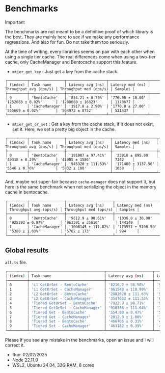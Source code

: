 # Benchmarks

> [!IMPORTANT]  
> The benchmarks are not meant to be a definitive proof of which library is the best. They are mainly here to see if we make any performance regressions. And also for fun. Do not take them too seriously.

At the time of writing, every librairies seems on pair with each other when using a single tier cache. The real differences come when using a two-tier cache, only CacheManager and Bentocache support this feature. 

- `mtier_get_key` : Just get a key from the cache stack.

```
┌─────────┬────────────────┬──────────────────┬──────────────────┬────────────────────────┬────────────────────────┬─────────┐
│ (index) │ Task name      │ Latency avg (ns) │ Latency med (ns) │ Throughput avg (ops/s) │ Throughput med (ops/s) │ Samples │
├─────────┼────────────────┼──────────────────┼──────────────────┼────────────────────────┼────────────────────────┼─────────┤
│ 0       │ 'BentoCache'   │ '854.21 ± 0.75%' │ '776.00 ± 10.00' │ '1252083 ± 0.02%'      │ '1288660 ± 16823'      │ 1170677 │
│ 1       │ 'CacheManager' │ '1917.8 ± 2.90%' │ '1770.0 ± 27.00' │ '555669 ± 0.02%'       │ '564972 ± 8752'        │ 521437  │
└─────────┴────────────────┴──────────────────┴──────────────────┴────────────────────────┴────────────────────────┴─────────┘
```

- `mtier_get_or_set` : Get a key from the cache stack, if it does not exist, set it. Here, we set a pretty big object in the cache.

```
┌─────────┬────────────────┬────────────────────┬────────────────────┬────────────────────────┬────────────────────────┬─────────┐
│ (index) │ Task name      │ Latency avg (ns)   │ Latency med (ns)   │ Throughput avg (ops/s) │ Throughput med (ops/s) │ Samples │
├─────────┼────────────────┼────────────────────┼────────────────────┼────────────────────────┼────────────────────────┼─────────┤
│ 0       │ 'BentoCache'   │ '191007 ± 97.41%'  │ '23818 ± 895.00'   │ '40318 ± 0.29%'        │ '41985 ± 1586'         │ 7342    │
│ 1       │ 'CacheManager' │ '945320 ± 111.53%' │ '171480 ± 3137.50' │ '5546 ± 0.76%'         │ '5832 ± 108'           │ 1058    │
└─────────┴────────────────┴────────────────────┴────────────────────┴────────────────────────┴────────────────────────┴─────────┘
```

And, maybe not super-fair because `cache-manager` does not support it, but here is the same benchmark when not serializing the object in the memory cache in bentocache.

```
┌─────────┬────────────────┬─────────────────────┬────────────────────┬────────────────────────┬────────────────────────┬─────────┐
│ (index) │ Task name      │ Latency avg (ns)    │ Latency med (ns)   │ Throughput avg (ops/s) │ Throughput med (ops/s) │ Samples │
├─────────┼────────────────┼─────────────────────┼────────────────────┼────────────────────────┼────────────────────────┼─────────┤
│ 0       │ 'BentoCache'   │ '9612.9 ± 98.61%'   │ '1038.0 ± 38.00'   │ '925293 ± 0.07%'       │ '963391 ± 35610'       │ 144149  │
│ 1       │ 'CacheManager' │ '1006145 ± 111.82%' │ '173551 ± 5106.50' │ '5388 ± 1.03%'         │ '5762 ± 173'           │ 994     │
└─────────┴────────────────┴─────────────────────┴────────────────────┴────────────────────────┴────────────────────────┴─────────┘
```

## Global results

`all.ts` file.

```sh
┌─────────┬──────────────────────────────────┬─────────────────────┬─────────────────────┬────────────────────────┬────────────────────────┬─────────┐
│ (index) │ Task name                        │ Latency avg (ns)    │ Latency med (ns)    │ Throughput avg (ops/s) │ Throughput med (ops/s) │ Samples │
├─────────┼──────────────────────────────────┼─────────────────────┼─────────────────────┼────────────────────────┼────────────────────────┼─────────┤
│ 0       │ 'L1 GetOrSet - BentoCache'       │ '8210.2 ± 98.50%'   │ '941.00 ± 18.00'    │ '1029671 ± 0.06%'      │ '1062699 ± 20724'      │ 168254  │
│ 1       │ 'L1 GetOrSet - CacheManager'     │ '961548 ± 110.99%'  │ '175378 ± 5264.00'  │ '5428 ± 0.81%'         │ '5702 ± 176'           │ 1040    │
│ 2       │ 'L2 GetOrSet - BentoCache'       │ '2882820 ± 111.63%' │ '548453 ± 19261.00' │ '1770 ± 1.15%'         │ '1823 ± 64'            │ 347     │
│ 3       │ 'L2 GetOrSet - CacheManager'     │ '3547632 ± 111.55%' │ '687470 ± 17938.00' │ '1426 ± 1.21%'         │ '1455 ± 38'            │ 282     │
│ 4       │ 'Tiered GetOrSet - BentoCache'   │ '7922.9 ± 98.71%'   │ '932.00 ± 10.00'    │ '1049936 ± 0.05%'      │ '1072961 ± 11637'      │ 174603  │
│ 5       │ 'Tiered GetOrSet - CacheManager' │ '918338 ± 111.64%'  │ '170190 ± 2282.00'  │ '5678 ± 0.57%'         │ '5876 ± 80'            │ 1089    │
│ 6       │ 'Tiered Get - BentoCache'        │ '554.00 ± 0.47%'    │ '513.00 ± 10.00'    │ '1933949 ± 0.01%'      │ '1949318 ± 37272'      │ 1805048 │
│ 7       │ 'Tiered Get - CacheManager'      │ '2012.9 ± 1.80%'    │ '1882.0 ± 28.00'    │ '522571 ± 0.02%'       │ '531350 ± 7789'        │ 496805  │
│ 8       │ 'Tiered Set - BentoCache'        │ '466705 ± 0.31%'    │ '460615 ± 9501.00'  │ '2151 ± 0.24%'         │ '2171 ± 45'            │ 2143    │
│ 9       │ 'Tiered Set - CacheManager'      │ '463182 ± 0.39%'    │ '452347 ± 17086.00' │ '2174 ± 0.32%'         │ '2211 ± 84'            │ 2159    │
└─────────┴──────────────────────────────────┴─────────────────────┴─────────────────────┴────────────────────────┴────────────────────────┴─────────┘
```

Please if you see any mistake in the benchmarks, open an issue and I will correct it.

- Run: 02/02/2025
- Node 22.11.0
- WSL2, Ubuntu 24.04, 32G RAM, 8 cores
